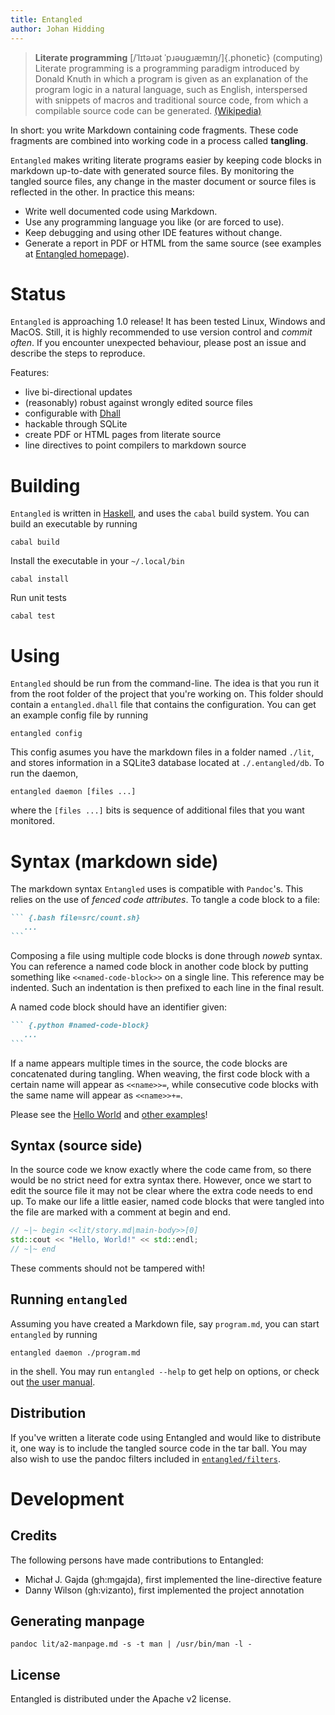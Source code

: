 ```yaml
---
title: Entangled
author: Johan Hidding
---
```


> **Literate programming** [/ˈlɪtəɹət ˈpɹəʊɡɹæmɪŋ/]{.phonetic} (computing) Literate programming is a programming paradigm introduced by Donald Knuth in which a program is given as an explanation of the program logic in a natural language, such as English, interspersed with snippets of macros and traditional source code, from which a compilable source code can be generated. [(Wikipedia)](https://en.wikipedia.org/wiki/Literate_programming)

In short: you write Markdown containing code fragments. These code fragments are combined into working code in a process called **tangling**.

`Entangled` makes writing literate programs easier by keeping code blocks in markdown up-to-date with generated source files. By monitoring the tangled source files, any change in the master document or source files is reflected in the other. In practice this means:

*    Write well documented code using Markdown.
*    Use any programming language you like (or are forced to use).
*    Keep debugging and using other IDE features without change.
*    Generate a report in PDF or HTML from the same source (see examples at [Entangled homepage](https://entangled.github.io/)).

# Status

`Entangled` is approaching 1.0 release! It has been tested Linux, Windows and MacOS. Still, it is highly recommended to use version control and *commit often*. If you encounter unexpected behaviour, please post an issue and describe the steps to reproduce.

Features:

- live bi-directional updates
- (reasonably) robust against wrongly edited source files
- configurable with [Dhall](https://dhall-lang.org/)
- hackable through SQLite
- create PDF or HTML pages from literate source
- line directives to point compilers to markdown source

# Building

`Entangled` is written in [Haskell](https://www.haskell.org/), and uses the `cabal` build system. You can build an executable by running

    cabal build

Install the executable in your `~/.local/bin`

    cabal install

Run unit tests

    cabal test

# Using

`Entangled` should be run from the command-line. The idea is that you run it from the root folder of the project that you're working on. This folder should contain a `entangled.dhall` file that contains the configuration. You can get an example config file by running

    entangled config

This config asumes you have the markdown files in a folder named `./lit`, and stores information in a SQLite3 database located at `./.entangled/db`. To run the daemon,

    entangled daemon [files ...]

where the `[files ...]` bits is sequence of additional files that you want monitored.

# Syntax (markdown side)

The markdown syntax `Entangled` uses is compatible with `Pandoc`'s. This relies on the use of *fenced code attributes*. To tangle a code block to a file:

~~~markdown
``` {.bash file=src/count.sh}
   ...
```
~~~

Composing a file using multiple code blocks is done through *noweb* syntax. You can reference a named code block in another code block by putting something like `<<named-code-block>>` on a single line. This reference may be indented. Such an indentation is then prefixed to each line in the final result.

A named code block should have an identifier given:

~~~markdown
``` {.python #named-code-block}
   ...
```
~~~

If a name appears multiple times in the source, the code blocks are concatenated during tangling. When weaving, the first code block with a certain name will appear as `<<name>>=`, while consecutive code blocks with the same name will appear as `<<name>>+=`.

Please see the [Hello World](https://entangled.github.io/examples/hello-world.html) and [other examples](https://entangled.github.io/examples)!

## Syntax (source side)

In the source code we know exactly where the code came from, so there would be no strict need for extra syntax there. However, once we start to edit the source file it may not be clear where the extra code needs to end up. To make our life a little easier, named code blocks that were tangled into the file are marked with a comment at begin and end.

```cpp
// ~|~ begin <<lit/story.md|main-body>>[0]
std::cout << "Hello, World!" << std::endl;
// ~|~ end
```

These comments should not be tampered with!

## Running `entangled`

Assuming you have created a Markdown file, say `program.md`, you can start `entangled` by running

```
entangled daemon ./program.md
```

in the shell. You may run `entangled --help` to get help on options, or check out [the user manual](https://entangled.github.io/manual.html).

## Distribution

If you've written a literate code using Entangled and would like to distribute it, one way is to include the tangled source code in the tar ball. You may also wish to use the pandoc filters included in [`entangled/filters`](https://github.com/entangled/filters).

# Development

## Credits

The following persons have made contributions to Entangled:

- Michał J. Gajda (gh:mgajda), first implemented the line-directive feature
- Danny Wilson (gh:vizanto), first implemented the project annotation

## Generating manpage

```
pandoc lit/a2-manpage.md -s -t man | /usr/bin/man -l -
```

## License

Entangled is distributed under the Apache v2 license.

